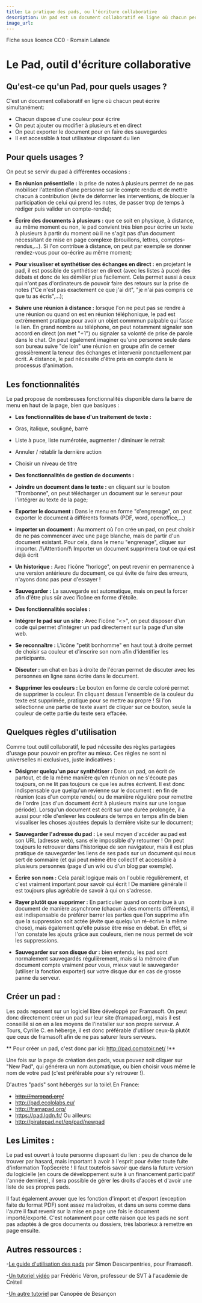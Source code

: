 ```yaml
---
title: La pratique des pads, ou l'écriture collaborative
description: Un pad est un document collaboratif en ligne où chacun peut écrire simultanément: astuces pour s'en servir
image_url:
---
```


Fiche sous licence CC0 - Romain Lalande

# Le Pad, outil d'écriture collaborative 

## Qu'est-ce qu'un Pad, pour quels usages ? 

C'est un document collaboratif en ligne où chacun peut écrire simultanément:
- Chacun dispose d'une couleur pour écrire
- On peut ajouter ou modifier à plusieurs et en direct 
- On peut exporter le document pour en faire des sauvegardes
- Il est accessible à tout utilisateur disposant du lien

## Pour quels usages ? 

On peut se servir du pad à différentes occasions :
- **En réunion présentielle :** la prise de notes à plusieurs permet de ne pas mobiliser l'attention d'une personne sur le compte rendu et de mettre chacun à contribution (évite de déformer les interventions, de bloquer la participation de celui qui prend les notes, de passer trop de temps à rédiger puis valider un compte-rendu);

- **Écrire des documents à plusieurs :** que ce soit en physique, à distance, au même moment ou non, le pad convient très bien pour écrire un texte à plusieurs à partir du moment où il ne s'agit pas d'un document nécessitant de mise en page complexe (brouillons, lettres, comptes-rendus,...). Si l'on contribue à distance, on peut par exemple se donner rendez-vous pour co-écrire au même moment;

- **Pour visualiser et synthétiser des échanges en direct :** en projetant le pad, il est possible de synthétiser en direct (avec les listes à puce) des débats et donc de les démêler plus facilement. Cela permet aussi à ceux qui n'ont pas d'ordinateurs de pouvoir faire des retours sur la prise de notes ("Ce n'est pas exactement ce que j'ai dit", "je n'ai pas compris ce que tu as écris",...);

- **Suivre une réunion à distance :** lorsque l'on ne peut pas se rendre à une réunion ou quand on est en réunion téléphonique, le pad est extrèmement pratique pour avoir un objet commmun palpable qui fasse le lien. En grand nombre au téléphone, on peut notamment signaler son accord en direct (on met "+1") ou signaler sa volonté de prise de parole dans le chat. On peut également imaginer qu'une personne seule dans son bureau suive "de loin" une réunion en groupe afin de cerner grossièrement la teneur des échanges et intervenir ponctuellement par écrit. A distance, le pad nécessite d'être pris en compte dans le processus d'animation. 

## Les fonctionnalités 

Le pad propose de nombreuses fonctionnalités disponible dans la barre de menu en haut de la page, bien que basiques :
- **Les fonctionnalités de base d'un traitement de texte :** 
 - Gras, italique, souligné, barré
 - Liste à puce, liste numérotée, augmenter / diminuer le retrait
 - Annuler / rétablir la dernière action
 - Choisir un niveau de titre

- **Des fonctionnalités de gestion de documents :**
 - __Joindre un document dans le texte :__ en cliquant sur le bouton "Trombonne", on peut télécharger un document sur le serveur pour l'intégrer au texte de la page;
 - __Exporter le document :__ Dans le menu en forme "d'engrenage", on peut exporter le document à différents formats (PDF, word, openoffice,...)
 - __importer un document :__ Au moment où l'on crée un pad, on peut choisir de ne pas commencer avec une page blanche, mais de partir d'un document existant. Pour cela, dans le menu "engrenage", cliquer sur importer. /!\Attention/!\ Importer un document supprimera tout ce qui est déjà écrit
 - __Un historique :__ Avec l’icône "horloge", on peut revenir en permanence à une version antérieure du document, ce qui évite de faire des erreurs, n'ayons donc pas peur d'essayer !
 - __Sauvegarder :__ La sauvegarde est automatique, mais on peut la forcer afin d'être plus sûr avec l’icône en forme d'étoile.

- **Des fonctionnalités sociales :**
 - __Intégrer le pad sur un site :__ Avec l’icône "<>", on peut disposer d'un code qui permet d'intégrer un pad directement sur la page d'un site web.
 - __Se reconnaître :__ L’icône "petit bonhomme" en haut tout à droite permet de choisir sa couleur et d'inscrire son nom afin d'identifier les participants.
 - __Discuter :__ un chat en bas à droite de l'écran permet de discuter avec les personnes en ligne sans écrire dans le document.
 - __Supprimer les couleurs :__ Le bouton en forme de cercle coloré permet de supprimer la couleur. En cliquant dessus l'ensemble de la couleur du texte est supprimée, pratique pour se mettre au propre ! Si l'on sélectionne une partie de texte avant de cliquer sur ce bouton, seule la couleur de cette partie du texte sera effacée.



## Quelques règles d'utilisation 
Comme tout outil collaboratif, le pad nécessite des règles partagées d'usage pour pouvoir en profiter au mieux. Ces règles ne sont ni universelles ni exclusives, juste indicatives :
- **Désigner quelqu'un pour synthétiser :** Dans un pad, on écrit de partout, et de la même manière qu'en réunion on ne s'écoute pas toujours, on ne lit pas toujours ce que les autres écrivent. Il est donc indispensable que quelqu'un revienne sur le document : en fin de réunion (cas d'un compte rendu) ou de manière régulière pour remettre de l'ordre (cas d'un document écrit à plusieurs mains sur une longue période). Lorsqu'un document est écrit sur une durée prolongée, il a aussi pour rôle d'enlever les couleurs de temps en temps afin de bien visualiser les choses ajoutées depuis la dernière visite sur le document;


- **Sauvegarder l'adresse du pad :** Le seul moyen d'accéder au pad est son URL (adresse web), sans elle impossible d'y retourner ! On peut toujours le retrouver dans l'historique de son navigateur, mais il est plus pratique de sauvegarder les liens de ses pads sur un document qui nous sert de sommaire (et qui peut même être collectif et accessible à plusieurs personnes (page d'un wiki ou d'un blog par exemple).


- **Écrire son nom :** Cela paraît logique mais on l'oublie régulièrement, et c'est vraiment important pour savoir qui écrit ! De manière générale il est toujours plus agréable de savoir à qui on s'adresse.


- **Rayer plutôt que supprimer :** En particulier quand on contribue à un document de manière asynchrone (chacun à des moments différents), il est indispensable de préférer barrer les parties que l'on supprime afin que la suppression soit actée (évite que quelqu'un ré-écrive la même chose), mais également qu'elle puisse être mise en débat. En effet, si l'on constate les ajouts grâce aux couleurs, rien ne nous permet de voir les suppressions.


- **Sauvegarder sur son disque dur :** bien entendu, les pad sont normalement sauvegardés régulièrement, mais si la mémoire d'un document compte vraiment pour vous, mieux vaut le sauvegarder (utiliser la fonction exporter) sur votre disque dur en cas de grosse panne du serveur. 

## Créer un pad :

Les pads reposent sur un logiciel libre développé par Framasoft. On peut donc directement créer un pad sur leur site (framapad.org), mais il est conseillé si on en a les moyens de l'installer sur son propre serveur. A Tours, Cyrille C. en héberge, il est donc préférable d'utiliser ceux-là plutôt que ceux de framasoft afin de ne pas saturer leurs serveurs.

** Pour créer un pad, c'est donc par ici: http://pad.comptoir.net/ !** 

Une fois sur la page de création des pads, vous pouvez soit cliquer sur "New Pad", qui générera un nom automatique, ou bien choisir vous même le nom de votre pad (c'est préférable pour s'y retrouver !).

D'autres "pads" sont hébergés sur la toile\\
En France:
- <del>http://marspad.org/</del>
- http://pad.ecololabs.eu/
- http://framapad.org/
- https://pad.lqdn.fr/
Ou ailleurs:
- http://piratepad.net/ep/pad/newpad


## Les Limites : 
 
Le pad est ouvert à toute personne disposant du lien : peu de chance de le trouver par hasard, mais important à avoir à l'esprit pour éviter toute fuite d'information TopSecrète ! Il faut toutefois savoir que dans la future version du logicielle (en cours de développement suite à un financement participatif l'année dernière), il sera possible de gérer les droits d'accès et d'avoir une liste de ses propres pads.

Il faut également avouer que les fonction d'import et d'export (exception faite du format PDF) sont assez maladroites, et dans un sens comme dans l'autre il faut revenir sur la mise en page une fois le document importé/exporté. C'est notamment pour cette raison que les pads ne sont pas adaptés à de gros documents ou dossiers, très laborieux à remettre en page ensuite.

## Autres ressources : 

-[Le guide d'utilisation des pads](http://framablog.org/public/_docs/doc-framapad-general.pdf) par Simon Descarpentries, pour Framasoft.

-[Un tutoriel vidéo](https://framapad.org/#TutoVideo) par Frédéric Véron, professeur de SVT à l'académie de Créteil

-[Un autre tutoriel](http://www.cndp.fr/crdp-besancon/index.php?id=ecriture-collaborative) par Canopée de Besançon
